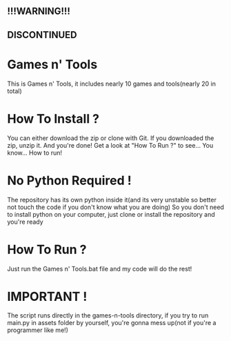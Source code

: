 ## !!!WARNING!!!
## DISCONTINUED

# Games n' Tools

This is Games n' Tools, it includes nearly 10 games and tools(nearly 20 in total)

# How To Install ?

You can either download the zip or clone with Git. If you downloaded the zip, unzip it. And you're done! Get a look at "How To Run ?" to see... You know... How to run!

# No Python Required !

The repository has its own python inside it(and its very unstable so better not touch the code if you don't know what you are doing)
So you don't need to install python on your computer, just clone or install the repository and you're ready

# How To Run ?

Just run the Games n' Tools.bat file and my code will do the rest!

# IMPORTANT !

The script runs directly in the games-n-tools directory, if you try to run main.py in assets folder by yourself, you're gonna mess up(not if you're a programmer like me!)
